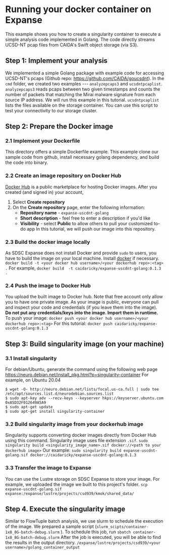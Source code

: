# Running your docker container on Expanse
This example shows you how to create a singularity container to execute a simple analysis code implemented in Golang. The code directly streams UCSD-NT pcap files from CAIDA's Swift object storage (via S3).

## Step 1: Implement your analysis
We implemented a simple Golang package with example code for accessing UCSD-NT's pcaps (Github repo: https://github.com/CAIDA/goucsdnt).
In the `cmd` folder, we created two examples --- `analyzepcaps3` and `ucsdntpcaplist`.
`analyzepcaps3` reads pcaps between two given timestamps and counts the number of packets that matching the Mirai malware signature from each source IP address. We will run this example in this tutorial.
`ucsdntpcaplist` lists the files available on the storage container. You can use this script to test your connectivity to our storage cluster.

## Step 2: Prepare the Docker image
### 2.1 Implement your Dockerfile
This directory offers a simple Dockerfile example. This example clone our sample code from github, install necessary golang dependency, and build the code into binary.
### 2.2 Create an image repository on Docker Hub
[Docker Hub](https://hub.docker.com) is a public marketplace for hosting Docker images. After you created (and signed in) your account, 
 1. Select **Create repository**
 2. On the **Create repository** page, enter the following information:
	-   **Repository name**  -  `expanse-uscdnt-golang`
	-   **Short description**  - feel free to enter a description if you'd like
	-   **Visibility**  - select  **Public**  to allow others to pull your customized to-do app
In this tutorial, we will push our image into this repository.
### 2.3 Build the docker image locally
As SDSC Expanse does not install Docker and provide `sudo` to users, you have to build the image on your local machine. Install [docker](https://docs.docker.com/engine/install/) if necessary.
`docker build -t <your docker hub username>/<your dockerhub repo>:<tag> .`
For example, 
`docker build  -t caidaricky/expanse-uscdnt-golang:0.1.3 .`
### 2.4 Push the image to Docker Hub
You upload the built image to Docker hub. Note that free account only allow you to have one private image. As your image is public, everyone can pull and inspect your code and credentials (if you leave them into the image). **Do not put any credentials/keys into the image. Import them in runtime.**
To push your image:
`docker push <your docker hub username>/<your dockerhub repo>:<tag>`
For this tutorial:
`docker push caidaricky/expanse-uscdnt-golang:0.1.3`

## Step 3: Build singularity image (on your machine)
### 3.1 Install singularity
For debian/Ubuntu, generate the command using the following web page
https://neuro.debian.net/install_pkg.html?p=singularity-container
For example, on Ubuntu 20.04
```
$ wget -O- http://neuro.debian.net/lists/focal.us-ca.full | sudo tee /etc/apt/sources.list.d/neurodebian.sources.list
$ sudo apt-key adv --recv-keys --keyserver hkps://keyserver.ubuntu.com 0xA5D32F012649A5A9
$ sudo apt-get update
$ sudo apt-get install singularity-container
```
### 3.2 Build singularity image from your dockerhub image
Singularity supports converting docker images directly from Docker Hub using this command. Singularity image uses file extension `.sif`.
`sudo singularity build <singularity_image_name>.sif docker://<path to your dockerhub image>`
Our example: 
`sudo singularity build expanse-uscdnt-golang.sif docker://caidaricky/expanse-uscdnt-golang:0.1.3`

### 3.3 Transfer the image to Expanse
You can use the Lustre storage on SDSC Expanse to store your image. 
For example, we uploaded the image we built to this project's folder.
`scp expanse-uscdnt-golang.sif expanse:/expanse/lustre/projects/csd939/kmok/shared_data/`

## Step 4. Execute the singularity image
Similar to FlowTuple batch analysis, we use slurm to schedule the execution of the image. We prepared a sample script (`slurm_scipts/container-1x8_8G-batch-debug.slurm` ). To schedule this job, run
`sbatch container-1x8_8G-batch-debug.slurm`
After the job is executed, you will be able to find the results in the output directory.
`/expanse/lustre/projects/csd939/<your username>/golang_container_output`
